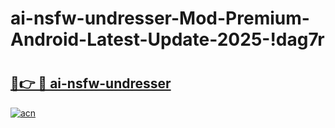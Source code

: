# ai-nsfw-undresser-Mod-Premium-Android-Latest-Update-2025-!dag7r

# <h2><a href="https://jurgig.esa.edu.pl?title=ai-nsfw-undresser&ref=dag7r">🔗👉 🔴 ai-nsfw-undresser</a></h2>

[![acn](https://github.com/user-attachments/assets/0f9c940e-d8b0-45ae-aac7-cd30a18b3e1c)](https://jurgig.esa.edu.pl?title=ai-nsfw-undresser&ref=dag7r)

